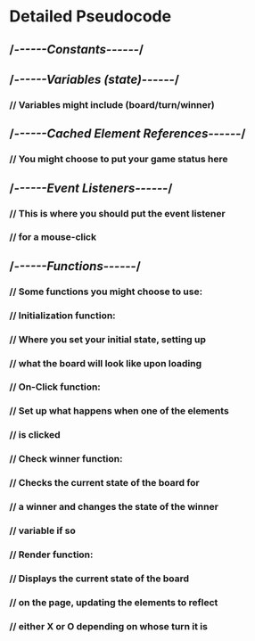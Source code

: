 # Detailed Pseudocode

## /*------Constants------*/



## /*------Variables (state)------*/

### // Variables might include (board/turn/winner)

## /*------Cached Element References------*/

### // You might choose to put your game status here

## /*------Event Listeners------*/

### // This is where you should put the event listener
### // for a mouse-click

## /*------Functions------*/

### // Some functions you might choose to use:

### // Initialization function:
### // Where you set your initial state, setting up 
### // what the board will look like upon loading

### // On-Click function:
### // Set up what happens when one of the elements
### // is clicked


### // Check winner function:
### // Checks the current state of the board for
### // a winner and changes the state of the winner
### // variable if so


### // Render function:
### // Displays the current state of the board
### // on the page, updating the elements to reflect
### // either X or O depending on whose turn it is